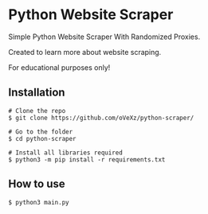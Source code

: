 # Python Website Scraper

Simple Python Website Scraper With Randomized Proxies.

Created to learn more about website scraping.

For educational purposes only!

## Installation
```
# Clone the repo
$ git clone https://github.com/oVeXz/python-scraper/

# Go to the folder
$ cd python-scraper

# Install all libraries required
$ python3 -m pip install -r requirements.txt
```

## How to use

```
$ python3 main.py
```

